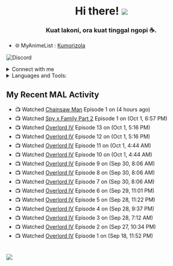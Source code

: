 <h1 align="center">Hi there! <img src="https://media.giphy.com/media/hvRJCLFzcasrR4ia7z/giphy.gif" width="25px"> </h1>
<h3 align="center">Kuat lakoni, ora kuat tinggal ngopi ☕.</h3>

- 🌐 MyAnimeList : [Kumorizola](https://myanimelist.net/animelist/Kumorizola)

![Discord](https://discord.c99.nl/widget/theme-3/761213268009943051.png)
<details>
      <summary>Connect with me</summary>
    <p align="left">
        <a href="https://www.facebook.com/kumori.hartley.1" target="blank"><img align="center"
                src="https://raw.githubusercontent.com/rahuldkjain/github-profile-readme-generator/master/src/images/icons/Social/facebook.svg"
                alt="kumori hartley" height="30" width="40" /></a>
        <a href="https://www.instagram.com/kumorizola/" target="blank"><img align="center"
                src="https://raw.githubusercontent.com/rahuldkjain/github-profile-readme-generator/master/src/images/icons/Social/instagram.svg"
                alt="kumorizola" height="30" width="40" /></a>
        <a href="https://discord.com" target="blank"><img align="center"
                src="https://raw.githubusercontent.com/rahuldkjain/github-profile-readme-generator/master/src/images/icons/Social/discord.svg"
                alt="Kumori#5882" height="30" width="40" /></a>
    </p>
</details>

<details>
    <summary align="left">Languages and Tools:</summary>
<p align="left">
      <a href="https://www.w3schools.com/css/" target="_blank">
        <img src="https://raw.githubusercontent.com/devicons/devicon/master/icons/css3/css3-original-wordmark.svg"
            alt="css3" width="40" height="40" /> </a> <a href="https://www.w3.org/html/" target="_blank"> <img
            src="https://raw.githubusercontent.com/devicons/devicon/master/icons/html5/html5-original-wordmark.svg"
            alt="html5" width="40" height="40" /> </a> <a href="https://www.java.com" target="_blank"> <img
            src="https://raw.githubusercontent.com/devicons/devicon/master/icons/java/java-original.svg" alt="java"
            width="40" height="40" /> </a> <a href="https://developer.mozilla.org/en-US/docs/Web/JavaScript"
            target="_blank"> <img
            src="https://raw.githubusercontent.com/devicons/devicon/master/icons/javascript/javascript-original.svg"
            alt="javascript" width="40" height="40" /> </a> <a href="https://nodejs.org" target="_blank"> <img
            src="https://raw.githubusercontent.com/devicons/devicon/master/icons/nodejs/nodejs-original-wordmark.svg"
            alt="nodejs" width="40" height="40" /> </a> <a href="https://www.python.org" target="_blank"> <img
            src="https://raw.githubusercontent.com/devicons/devicon/master/icons/python/python-original.svg"
            alt="python" width="40" height="40" /> </a> <a href="https://www.typescriptlang.org/" target="_blank"> <img
            src="https://raw.githubusercontent.com/devicons/devicon/master/icons/typescript/typescript-original.svg" 
            alt="typescript" width="40" height="40" /> </a> <a href="https://www.photoshop.com/en" target="_blank"> <img
            src="https://upload.wikimedia.org/wikipedia/commons/a/af/Adobe_Photoshop_CC_icon.svg" alt="photoshop" width="40" height="40"/> </a>
            <a href="https://www.adobe.com/products/premiere.html" target="_blank"> <img
            src="https://upload.wikimedia.org/wikipedia/commons/4/40/Adobe_Premiere_Pro_CC_icon.svg" alt="Premiere pro" width="40" height="40"/> </a>
            <a href="https://www.adobe.com/in/products/illustrator.html" target="_blank"> <img 
            src="https://upload.wikimedia.org/wikipedia/commons/f/fb/Adobe_Illustrator_CC_icon.svg" alt="illustrator" width="40" height="40"/> </a>
      
 </details>
 
 <h2> My Recent MAL Activity</h2>
<!-- MAL_ACTIVITY:start -->

- 📺 Watched [Chainsaw Man](https://MyAnimeList.net/anime.php?id=44511) Episode 1 on (4 hours ago)
- 📺 Watched [Spy x Family Part 2](https://MyAnimeList.net/anime.php?id=50602) Episode 1 on (Oct 1, 6:57 PM)
- 📺 Watched [Overlord IV](https://MyAnimeList.net/anime.php?id=48895) Episode 13 on (Oct 1, 5:16 PM)
- 📺 Watched [Overlord IV](https://MyAnimeList.net/anime.php?id=48895) Episode 12 on (Oct 1, 5:16 PM)
- 📺 Watched [Overlord IV](https://MyAnimeList.net/anime.php?id=48895) Episode 11 on (Oct 1, 4:44 AM)
- 📺 Watched [Overlord IV](https://MyAnimeList.net/anime.php?id=48895) Episode 10 on (Oct 1, 4:44 AM)
- 📺 Watched [Overlord IV](https://MyAnimeList.net/anime.php?id=48895) Episode 9 on (Sep 30, 8:06 AM)
- 📺 Watched [Overlord IV](https://MyAnimeList.net/anime.php?id=48895) Episode 8 on (Sep 30, 8:06 AM)
- 📺 Watched [Overlord IV](https://MyAnimeList.net/anime.php?id=48895) Episode 7 on (Sep 30, 8:06 AM)
- 📺 Watched [Overlord IV](https://MyAnimeList.net/anime.php?id=48895) Episode 6 on (Sep 29, 11:01 PM)
- 📺 Watched [Overlord IV](https://MyAnimeList.net/anime.php?id=48895) Episode 5 on (Sep 28, 11:22 PM)
- 📺 Watched [Overlord IV](https://MyAnimeList.net/anime.php?id=48895) Episode 4 on (Sep 28, 9:37 PM)
- 📺 Watched [Overlord IV](https://MyAnimeList.net/anime.php?id=48895) Episode 3 on (Sep 28, 7:12 AM)
- 📺 Watched [Overlord IV](https://MyAnimeList.net/anime.php?id=48895) Episode 2 on (Sep 27, 10:34 PM)
- 📺 Watched [Overlord IV](https://MyAnimeList.net/anime.php?id=48895) Episode 1 on (Sep 18, 11:52 PM)

<!-- MAL_ACTIVITY:end -->

  
<h2 align="left"> <img src="https://media.discordapp.net/attachments/918405470073520168/919220018355523584/ezgif.com-gif-maker_1.gif">
